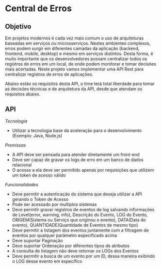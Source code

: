 # Central de Erros

## Objetivo
Em projetos modernos é cada vez mais comum o uso de arquiteturas baseadas em serviços ou microsserviços. Nestes ambientes complexos, erros podem surgir em diferentes camadas da aplicação (backend, frontend, mobile, desktop) e mesmo em serviços distintos. Desta forma, é muito importante que os desenvolvedores possam centralizar todos os registros de erros em um local, de onde podem monitorar e tomar decisões mais acertadas. Neste projeto vamos implementar uma API Rest para centralizar registros de erros de aplicações.

Abaixo estão os requisitos desta API, o time terá total liberdade para tomar as decisões técnicas e de arquitetura da API, desde que atendam os requisitos abaixo.

## API


*Tecnologia*
- Utilizar a tecnologia base da aceleração para o desenvolvimento (Exemplo: Java, Node.js)

*Premissas*
- A API deve ser pensada para atender diretamente um front-end
- Deve ser capaz de gravar os logs de erro em um banco de dados relacional
- O acesso a ela deve ser permitido apenas por requisições que utilizem um token de acesso válido

*Funcionalidades*
- Deve permitir a autenticação do sistema que deseja utilizar a API gerando o Token de Acesso
- Pode ser acessado por multiplos sistemas
- Deve permitir gravar registros de eventos de log salvando informações de Level(error, warning, info), Descrição do Evento, LOG do Evento, ORIGEM(Sistema ou Serviço que originou o evento), DATA(Data do evento), QUANTIDADE(Quantidade de Eventos de mesmo tipo)
- Deve permitir a listagem dos eventos juntamente com a filtragem de eventos por qualquer parâmetro especificado acima
- Deve suportar Paginação
- Deve suportar Ordenação por diferentes tipos de atributos
- A consulta de listagem não deve retornar os LOGs dos Eventos
- Deve permitir a busca de um evento por um ID, dessa maneira exibindo o LOG desse evento em específico
